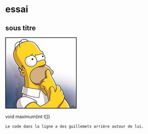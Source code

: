 # essai

## sous titre

![Texte alternatif](index.jpg "texte pour le titre, facultatif")

   void maximum(int t[])
   

```bash
Le code dans la ligne a des guillemets arrière autour de lui.
```
